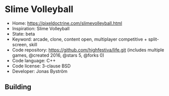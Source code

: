 # Slime Volleyball

- Home: https://pixeldoctrine.com/slimevolleyball.html
- Inspiration: Slime Volleyball
- State: beta
- Keyword: arcade, clone, content open, multiplayer competitive + split-screen, skill
- Code repository: https://github.com/highfestiva/life.git (includes multiple games, @created 2016, @stars 5, @forks 0)
- Code language: C++
- Code license: 3-clause BSD
- Developer: Jonas Byström

## Building
